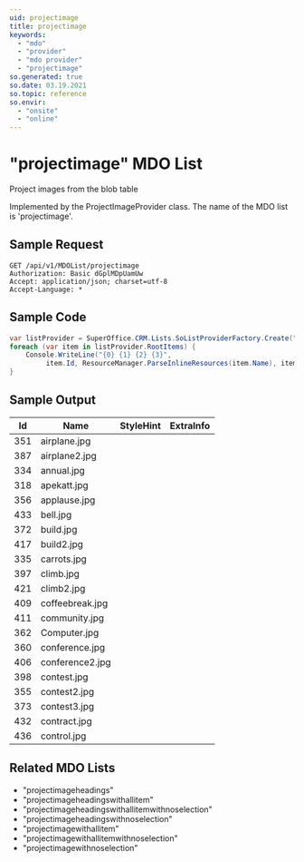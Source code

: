 ```yaml
---
uid: projectimage
title: projectimage
keywords:
  - "mdo"
  - "provider"
  - "mdo provider"
  - "projectimage"
so.generated: true
so.date: 03.19.2021
so.topic: reference
so.envir:
  - "onsite"
  - "online"
---
```


# "projectimage" MDO List
Project images from the blob table



Implemented by the <see cref="T:SuperOffice.CRM.Lists.ProjectImageProvider">ProjectImageProvider</see> class.
The name of the MDO list is 'projectimage'.




## Sample Request

```http!
GET /api/v1/MDOList/projectimage
Authorization: Basic dGplMDpUamUw
Accept: application/json; charset=utf-8
Accept-Language: *

```

## Sample Code
```cs
var listProvider = SuperOffice.CRM.Lists.SoListProviderFactory.Create("projectimage", forceFlatList: true);
foreach (var item in listProvider.RootItems) {
    Console.WriteLine("{0} {1} {2} {3}", 
         item.Id, ResourceManager.ParseInlineResources(item.Name), item.StyleHint, item.ExtraInfo);
}
```

## Sample Output

|Id   | Name  |StyleHint|ExtraInfo |
| --- | ----- | ------- | -------- |
|351|airplane.jpg|||
|387|airplane2.jpg|||
|334|annual.jpg|||
|318|apekatt.jpg|||
|356|applause.jpg|||
|433|bell.jpg|||
|372|build.jpg|||
|417|build2.jpg|||
|335|carrots.jpg|||
|397|climb.jpg|||
|421|climb2.jpg|||
|409|coffeebreak.jpg|||
|411|community.jpg|||
|362|Computer.jpg|||
|360|conference.jpg|||
|406|conference2.jpg|||
|398|contest.jpg|||
|355|contest2.jpg|||
|373|contest3.jpg|||
|432|contract.jpg|||
|436|control.jpg|||


## Related MDO Lists

* "projectimageheadings"
* "projectimageheadingswithallitem"
* "projectimageheadingswithallitemwithnoselection"
* "projectimageheadingswithnoselection"
* "projectimagewithallitem"
* "projectimagewithallitemwithnoselection"
* "projectimagewithnoselection"
